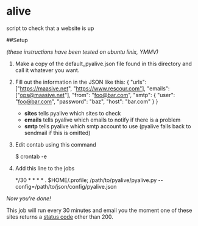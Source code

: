 alive
=====

script to check that a website is up

##Setup

*(these instructions have been tested on ubuntu linix, YMMV)*

1. Make a copy of the default_pyalive.json file found in this directory and call it whatever you want.
2. Fill out the information in the JSON like this:
        {
            "urls": ["https://maasive.net", "https://www.rescour.com"],
            "emails": ["ops@maasive.net"],
            "from": "foo@bar.com",
            "smtp": {
                "user": "foo@bar.com",
                "password": "baz",
                "host": "bar.com"
            }
        }
    - **sites** tells pyalive which sites to check
    - **emails** tells pyalive which emails to notify if there is a problem
    - **smtp** tells pyalive which smtp account to use (pyalive falls back to sendmail if this is omitted)



3. Edit contab using this command

    $ crontab -e

4. Add this line to the jobs

    */30 *  * * * . $HOME/.profile; /path/to/pyalive/pyalive.py --config=/path/to/json/config/pyalive.json

*Now you're done!*

This job will run every 30 minutes and email you the moment one of these sites returns a [status code][1]
other than 200.

[1]: http://en.wikipedia.org/wiki/List_of_HTTP_status_codes "HTTP Status Codes"